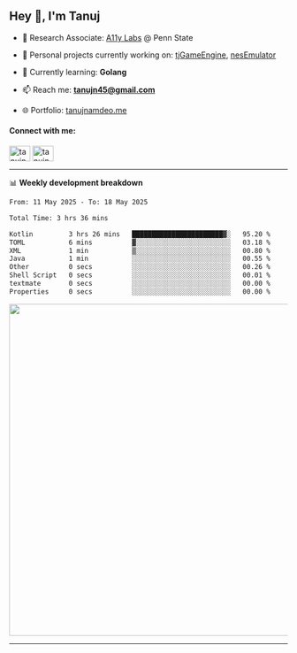 <h2>Hey 👋, I'm Tanuj</h2>

- 🔬 Research Associate: [A11y Labs](https://a11y.ist.psu.edu/) @ Penn State 

- 🔭 Personal projects currently working on: [tjGameEngine](https://github.com/tanujn45/tjGameEngine), [nesEmulator](https://github.com/tanujn45/nesEmulator)

- 🌱 Currently learning: **Golang**

- 📫 Reach me: **tanujn45@gmail.com**

- 🌐 Portfolio: [tanujnamdeo.me](https://tanujnamdeo.me/)

<h4 align="left">Connect with me:</h4>
<p align="left">
<a href="https://twitter.com/tanujn45" target="blank"><img align="center" src="https://raw.githubusercontent.com/rahuldkjain/github-profile-readme-generator/master/src/images/icons/Social/twitter.svg" alt="tanujn45" height="28" width="38" /></a>
<a href="https://linkedin.com/in/tanujn45" target="blank"><img align="center" src="https://raw.githubusercontent.com/rahuldkjain/github-profile-readme-generator/master/src/images/icons/Social/linked-in-alt.svg" alt="tanujn45" height="28" width="38" /></a>
</p>

-------

📊 **Weekly development breakdown**
<!--START_SECTION:waka-->

```txt
From: 11 May 2025 - To: 18 May 2025

Total Time: 3 hrs 36 mins

Kotlin         3 hrs 26 mins   ███████████████████████▓░   95.20 %
TOML           6 mins          ▓░░░░░░░░░░░░░░░░░░░░░░░░   03.18 %
XML            1 min           ▒░░░░░░░░░░░░░░░░░░░░░░░░   00.80 %
Java           1 min           ░░░░░░░░░░░░░░░░░░░░░░░░░   00.55 %
Other          0 secs          ░░░░░░░░░░░░░░░░░░░░░░░░░   00.26 %
Shell Script   0 secs          ░░░░░░░░░░░░░░░░░░░░░░░░░   00.01 %
textmate       0 secs          ░░░░░░░░░░░░░░░░░░░░░░░░░   00.00 %
Properties     0 secs          ░░░░░░░░░░░░░░░░░░░░░░░░░   00.00 %
```

<!--END_SECTION:waka-->

<img src="https://wakatime.com/share/@018e9abd-1aa4-4aa6-9db7-5ca3b999e810/4650b67a-98aa-46b4-b598-3d8a2451f0df.svg" width="600"/>

-------
